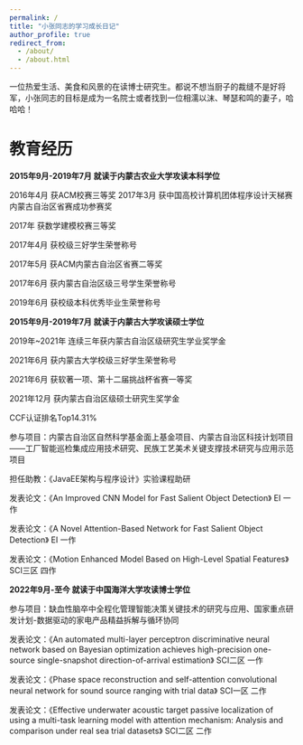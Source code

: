 ```yaml
---
permalink: /
title: "小张同志的学习成长日记"
author_profile: true
redirect_from: 
  - /about/
  - /about.html
---
```


<p>一位热爱生活、美食和风景的在读博士研究生。都说不想当厨子的裁缝不是好将军，小张同志的目标是成为一名院士或者找到一位相濡以沫、琴瑟和鸣的妻子，哈哈哈！</p>

教育经历
======
**2015年9月-2019年7月 就读于内蒙古农业大学攻读本科学位**

2016年4月 获ACM校赛三等奖
2017年3月 获中国高校计算机团体程序设计天梯赛内蒙古自治区省赛成功参赛奖
<p>2017年 获数学建模校赛三等奖</p>
<p>2017年4月 获校级三好学生荣誉称号</p>
<p>2017年5月 获ACM内蒙古自治区省赛二等奖</p>
<p>2017年6月 获内蒙古自治区级三号学生荣誉称号</p> 
<p>2019年6月 获校级本科优秀毕业生荣誉称号</p>

**2015年9月-2019年7月 就读于内蒙古大学攻读硕士学位**
<p>2019年~2021年 连续三年获内蒙古自治区级研究生学业奖学金</p>
<p>2021年6月 获内蒙古大学校级三好学生荣誉称号</p>
<p>2021年6月 获软著一项、第十二届挑战杯省赛一等奖</p>
<p>2021年12月 获内蒙古自治区级硕士研究生奖学金</p>
<p>CCF认证排名Top14.31%</p>
<p>参与项目：内蒙古自治区自然科学基金面上基金项目、内蒙古自治区科技计划项目——工厂智能巡检集成应用技术研究、民族工艺美术关键支撑技术研究与应用示范项目</p>
<p>担任助教：《JavaEE架构与程序设计》实验课程助研</p>
<p>发表论文：《An Improved CNN Model for Fast Salient Object Detection》 EI 一作</p>
<p>发表论文：《A Novel Attention-Based Network for Fast Salient Object Detection》 EI 一作</p>
<p>发表论文：《Motion Enhanced Model Based on High-Level Spatial Features》 SCI三区 四作</p>

**2022年9月-至今 就读于中国海洋大学攻读博士学位**
<p>参与项目：缺血性脑卒中全程化管理智能决策关键技术的研究与应用、国家重点研发计划-数据驱动的家电产品精益拆解与循环协同</p>
<p>发表论文：《An automated multi-layer perceptron discriminative neural network based on Bayesian optimization achieves high-precision one-source single-snapshot direction-of-arrival estimation》 SCI二区 一作</p>
<p>发表论文：《Phase space reconstruction and self-attention convolutional neural network for sound source ranging with trial data》 SCI一区 二作</p>
<p>发表论文：《Effective underwater acoustic target passive localization of using a multi-task learning model with attention mechanism: Analysis and comparison under real sea trial datasets》 SCI二区 二作</p>
